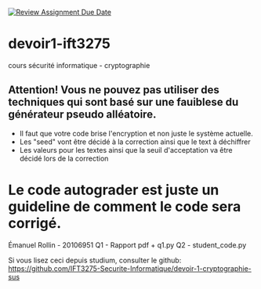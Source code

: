 [![Review Assignment Due Date](https://classroom.github.com/assets/deadline-readme-button-22041afd0340ce965d47ae6ef1cefeee28c7c493a6346c4f15d667ab976d596c.svg)](https://classroom.github.com/a/5_BjWVzk)
# devoir1-ift3275
cours sécurité informatique - cryptographie
## Attention! Vous ne pouvez pas utiliser des techniques qui sont basé sur une fauiblese du générateur pseudo alléatoire.
- Il faut que votre code brise l'encryption et non juste le système actuelle.
- Les "seed" vont être décidé à la correction ainsi que le text à déchiffrer
- Les valeurs pour les textes ainsi que la seuil d'acceptation va être décidé lors de la correction

# Le code autograder est juste un guideline de comment le code sera corrigé.



Émanuel Rollin - 20106951
Q1 - Rapport pdf + q1.py 
Q2 - student_code.py


Si vous lisez ceci depuis studium,
consulter le github:
https://github.com/IFT3275-Securite-Informatique/devoir-1-cryptographie-sus